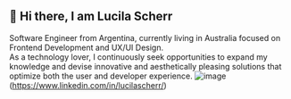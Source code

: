 ## 👋 Hi there, I am Lucila Scherr
Software Engineer from Argentina, currently living in Australia focused on Frontend Development and UX/UI Design.  
As a technology lover, I continuously seek opportunities to expand my knowledge and devise innovative and aesthetically pleasing solutions that optimize both the user and developer experience.
![image](https://img.shields.io/badge/LinkedIn-0077B5?style=for-the-badge&logo=linkedin&logoColor=white)(https://www.linkedin.com/in/lucilascherr/)

### 

<!--
**luscherr/luscherr** is a ✨ _special_ ✨ repository because its `README.md` (this file) appears on your GitHub profile.

Here are some ideas to get you started:

- 🔭 I’m currently working on ...
- 🌱 I’m currently learning ...
- 👯 I’m looking to collaborate on ...
- 🤔 I’m looking for help with ...
- 💬 Ask me about ...
- 📫 How to reach me: ...
- 😄 Pronouns: ...
- ⚡ Fun fact: ...
-->
